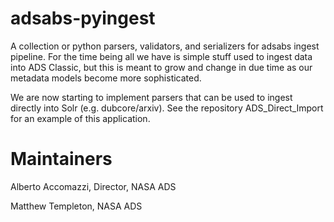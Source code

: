 # adsabs-pyingest

A collection or python parsers, validators, and serializers for adsabs 
ingest pipeline.  For the time being all we have is simple stuff used to
ingest data into ADS Classic, but this is meant to grow and change in 
due time as our metadata models become more sophisticated.

We are now starting to implement parsers that can be used to ingest directly
into Solr (e.g. dubcore/arxiv).  See the repository ADS_Direct_Import for
an example of this application.

# Maintainers

Alberto Accomazzi, Director, NASA ADS

Matthew Templeton, NASA ADS

